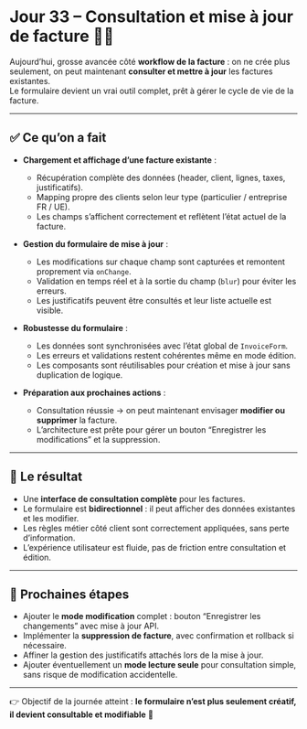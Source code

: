 # Jour 33 – Consultation et mise à jour de facture 🧾🔄

Aujourd’hui, grosse avancée côté **workflow de la facture** : on ne crée plus seulement, on peut maintenant **consulter et mettre à jour** les factures existantes.  
Le formulaire devient un vrai outil complet, prêt à gérer le cycle de vie de la facture.

---

## ✅ Ce qu’on a fait

- **Chargement et affichage d’une facture existante** :  
  - Récupération complète des données (header, client, lignes, taxes, justificatifs).  
  - Mapping propre des clients selon leur type (particulier / entreprise FR / UE).  
  - Les champs s’affichent correctement et reflètent l’état actuel de la facture.  

- **Gestion du formulaire de mise à jour** :  
  - Les modifications sur chaque champ sont capturées et remontent proprement via `onChange`.  
  - Validation en temps réel et à la sortie du champ (`blur`) pour éviter les erreurs.  
  - Les justificatifs peuvent être consultés et leur liste actuelle est visible.  

- **Robustesse du formulaire** :  
  - Les données sont synchronisées avec l’état global de `InvoiceForm`.  
  - Les erreurs et validations restent cohérentes même en mode édition.  
  - Les composants sont réutilisables pour création et mise à jour sans duplication de logique.  

- **Préparation aux prochaines actions** :  
  - Consultation réussie → on peut maintenant envisager **modifier ou supprimer** la facture.  
  - L’architecture est prête pour gérer un bouton “Enregistrer les modifications” et la suppression.  

---

## 💪 Le résultat

- Une **interface de consultation complète** pour les factures.  
- Le formulaire est **bidirectionnel** : il peut afficher des données existantes et les modifier.  
- Les règles métier côté client sont correctement appliquées, sans perte d’information.  
- L’expérience utilisateur est fluide, pas de friction entre consultation et édition.  

---

## 📌 Prochaines étapes

- Ajouter le **mode modification** complet : bouton “Enregistrer les changements” avec mise à jour API.  
- Implémenter la **suppression de facture**, avec confirmation et rollback si nécessaire.  
- Affiner la gestion des justificatifs attachés lors de la mise à jour.  
- Ajouter éventuellement un **mode lecture seule** pour consultation simple, sans risque de modification accidentelle.  

---

👉 Objectif de la journée atteint : **le formulaire n’est plus seulement créatif, il devient consultable et modifiable** 🚀
